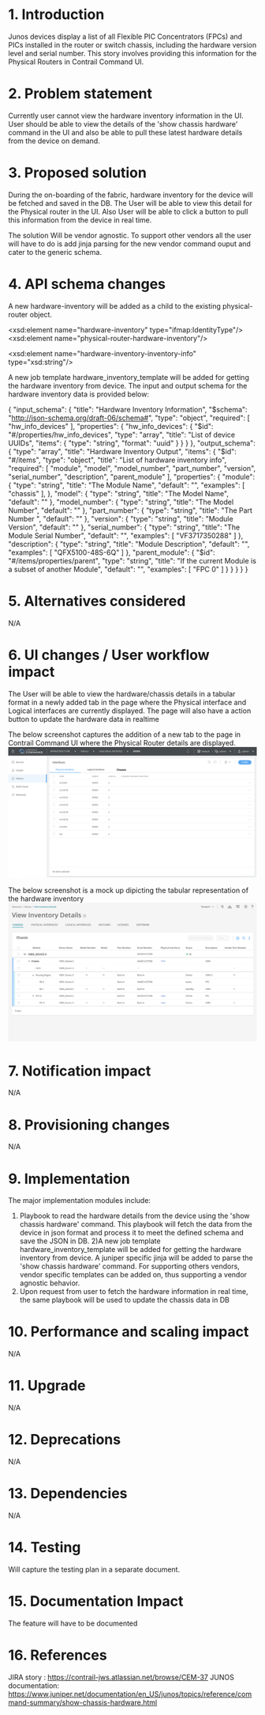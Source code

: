 # 1. Introduction
Junos devices display a list of all Flexible PIC Concentrators (FPCs) and 
PICs installed in the router or switch chassis, including the hardware version
level and serial number. This story involves providing this information for the 
Physical Routers in Contrail Command UI.

# 2. Problem statement
Currently user cannot view the hardware inventory information in the UI.
User should be able to view the details of the 'show chassis hardware' command
in the UI and also be able to pull these latest hardware details from the device
on demand.

# 3. Proposed solution
During the on-boarding of the fabric, hardware inventory for the device will
be fetched and saved in the DB. The User will be able to view this detail for 
the Physical router in the UI. Also User will be able to click a button to 
pull this information from the device in real time. 

The solution Will be vendor agnostic. To support other vendors all the user
will have to do is add jinja parsing  for the new vendor command ouput and 
cater to the generic schema.

# 4. API schema changes
A new hardware-inventory will be added as a child to the existing
 physical-router object.

<xsd:element name="hardware-inventory" type="ifmap:IdentityType"/>
<xsd:element name="physical-router-hardware-inventory"/>
<!--#IFMAP-SEMANTICS-IDL
          Link('physical-router-hardware-inventory',
          'physical-router', 'hardware-inventory', ['has'], 'optional', 'CRUD',
          'Hardware Inventory on a physical router.') -->
<xsd:element name="hardware-inventory-inventory-info" type="xsd:string"/>
<!--#IFMAP-SEMANTICS-IDL
          Property('hardware-inventory-inventory-info', 'hardware-inventory', 'optional', 'CRUD',
              'chassis inventory info of the physical router. Stored as json string. Will be used to render chassis hardware details in UI') -->

A new job template hardware_inventory_template will be added for getting the
 hardware inventory from device. The input and output schema for the hardware 
 inventory data is provided below:

{
  "input_schema": {
    "title": "Hardware Inventory Information",
    "$schema": "http://json-schema.org/draft-06/schema#",
    "type": "object",
    "required": [
      "hw_info_devices"
    ],
    "properties": {
      "hw_info_devices": {
        "$id": "#/properties/hw_info_devices",
        "type": "array",
        "title": "List of device UUIDs",
        "items": {
          "type": "string",
          "format": "uuid"
        }
      }
    }
  },
  "output_schema": {
    "type": "array",
    "title": "Hardware Inventory Output",
    "items": {
      "$id": "#/items",
      "type": "object",
      "title": "List of hardware inventory info",
      "required": [
        "module",
        "model",
        "model_number",
        "part_number",
        "version",
        "serial_number",
        "description",
        "parent_module"
      ],
      "properties": {
        "module": {
          "type": "string",
          "title": "The Module Name",
          "default": "",
          "examples": [
            "chassis"
          ],
        },
        "model": {
          "type": "string",
          "title": "The Model Name",
          "default": ""
        },
        "model_number": {
          "type": "string",
          "title": "The Model Number",
          "default": ""
        },
        "part_number": {
          "type": "string",
          "title": "The Part Number ",
          "default": ""
        },
        "version": {
          "type": "string",
          "title": "Module Version",
          "default": ""
        },
        "serial_number": {
          "type": "string",
          "title": "The Module Serial Number",
          "default": "",
          "examples": [
            "VF3717350288"
          ]
        },
        "description": {
          "type": "string",
          "title": "Module Description",
          "default": "",
          "examples": [
            "QFX5100-48S-6Q"
          ]
        },
        "parent_module": {
          "$id": "#/items/properties/parent",
          "type": "string",
          "title": "If the current Module is a subset of another Module",
          "default": "",
          "examples": [
            "FPC 0"
          ]
        }
      }
    }
  }
}

# 5. Alternatives considered
N/A

# 6. UI changes / User workflow impact
The User will be able to view the hardware/chassis details in a tabular format
in a newly added tab in the page where the Physical interface and Logical
interfaces are currently displayed. The page will also have a action button 
to update the hardware data in realtime

The below screenshot captures the addition of a new tab to the page in Contrail
Command UI where the Physical Router details are displayed.
![Hardware_inventory_tab](images/hardware_inventory_tab_option.png)

The below screenshot is a mock up dipicting the tabular representation of the
hardware inventory
![Hardware_inventory_details](images/hardware_inventory.png)

# 7. Notification impact
N/A

# 8. Provisioning changes
N/A

# 9. Implementation
The major implementation modules include:
1) Playbook to read the hardware details from the device using the 
'show chassis hardware' command. This playbook will fetch the data from the 
device in json format and process it to meet the defined schema and 
save the JSON in DB.
2)A new job template hardware_inventory_template will be added for getting the
hardware inventory from device. A juniper specific jinja  will be added to
parse the 'show chassis hardware' command. For supporting others vendors,
vendor specific templates can be added on, thus supporting a vendor agnostic
behavior.
3) Upon request from user to fetch the hardware information in real time,
the same playbook will be used to update the chassis data in DB


# 10. Performance and scaling impact
N/A

# 11. Upgrade
N/A

# 12. Deprecations
N/A

# 13. Dependencies
N/A

# 14. Testing
Will capture the testing plan in a separate document.

# 15. Documentation Impact
The feature will have to be documented

# 16. References
JIRA story : https://contrail-jws.atlassian.net/browse/CEM-37
JUNOS documentation: https://www.juniper.net/documentation/en_US/junos/topics/reference/command-summary/show-chassis-hardware.html
